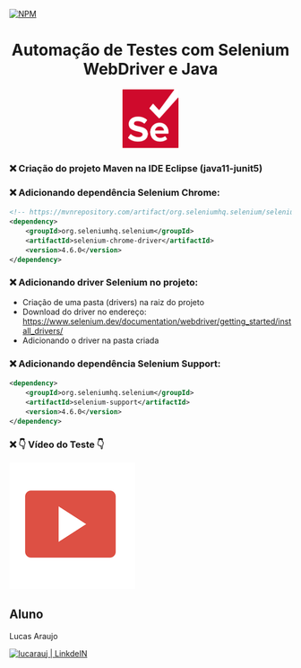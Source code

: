 [![NPM](https://img.shields.io/npm/l/react)](https://github.com/lucarauj/automacao-de-Testes-com-Selenium-WebDriver/blob/main/LICENSE)

<h1 align="center"> Automação de Testes com Selenium WebDriver e Java </h1>

<p align="center"><img width="100px" src="https://github.com/lucarauj/assets/blob/main/SeleniumWebDriver.png" /></p>

### ❌ Criação do projeto Maven na IDE Eclipse (java11-junit5)

### ❌ Adicionando dependência Selenium Chrome:

```xml
<!-- https://mvnrepository.com/artifact/org.seleniumhq.selenium/selenium-chrome-driver -->
<dependency>
    <groupId>org.seleniumhq.selenium</groupId>
    <artifactId>selenium-chrome-driver</artifactId>
    <version>4.6.0</version>
</dependency>
```

### ❌ Adicionando driver Selenium no projeto:

- Criação de uma pasta (drivers) na raiz do projeto
- Download do driver no endereço:
https://www.selenium.dev/documentation/webdriver/getting_started/install_drivers/
- Adicionando o driver na pasta criada

### ❌ Adicionando dependência Selenium Support:

<!-- https://mvnrepository.com/artifact/org.seleniumhq.selenium/selenium-support -->

```xml
<dependency>
    <groupId>org.seleniumhq.selenium</groupId>
    <artifactId>selenium-support</artifactId>
    <version>4.6.0</version>
</dependency>
```
### ❌ 👇 Vídeo do Teste 👇 ###
[![IMAGE ALT TEXT HERE](https://github.com/lucarauj/assets/blob/main/play.png)](https://www.youtube.com/watch?v=xO7qzy2eB54)

## Aluno

Lucas Araujo

<a href="https://www.linkedin.com/in/lucarauj"><img alt="lucarauj | LinkdeIN" width="40px" src="https://user-images.githubusercontent.com/43545812/144035037-0f415fc7-9f96-4517-a370-ccc6e78a714b.png" /></a>

